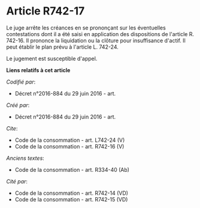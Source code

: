 # Article R742-17

Le juge arrête les créances en se prononçant sur les éventuelles contestations dont il a été saisi en application des
dispositions de l'article R. 742-16. Il prononce la liquidation ou la clôture pour insuffisance d'actif. Il peut établir le
plan prévu à l'article L. 742-24. 

Le jugement est susceptible d'appel.

**Liens relatifs à cet article**

_Codifié par_:

  - Décret n°2016-884 du 29 juin 2016 - art.

_Créé par_:

  - Décret n°2016-884 du 29 juin 2016 - art.

_Cite_:

  - Code de la consommation - art. L742-24 (V)
  - Code de la consommation - art. R742-16 (V)

_Anciens textes_:

  - Code de la consommation - art. R334-40 (Ab)

_Cité par_:

  - Code de la consommation - art. R742-14 (VD)
  - Code de la consommation - art. R742-15 (VD)
